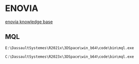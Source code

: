 # ENOVIA 

[enovia knowledge base](https://xuscode.github.io/enovia/)

## MQL

```bash
E:\DassaultSystemes\R2021x\3DSpace\win_b64\code\bin\mql.exe
```


```bash
C:\DassaultSystemes\R2023x\3DSpace\win_b64\code\bin\mql.exe
```
